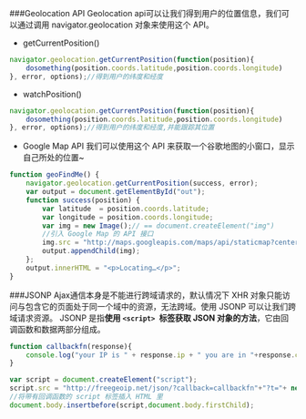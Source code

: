 ###Geolocation API
Geolocation api可以让我们得到用户的位置信息，我们可以通过调用 navigator.geolocation 对象来使用这个 API。

- getCurrentPosition()

```javascript
navigator.geolocation.getCurrentPosition(function(position){
    dosomething(position.coords.latitude,position.coords.longitude)
}, error, options);//得到用户的纬度和经度
```
- watchPosition()

```javascript
navigator.geolocation.getCurrentPosition(function(position){
    dosomething(position.coords.latitude,position.coords.longitude)
}, error, options);//得到用户的纬度和经度,并能跟踪其位置
```

- Google Map API
我们可以使用这个 API 来获取一个谷歌地图的小窗口，显示自己所处的位置~
```javascript
function geoFindMe() {
    navigator.geolocation.getCurrentPosition(success, error);
    var output = document.getElementById("out");
    function success(position) {
        var latitude  = position.coords.latitude;
        var longitude = position.coords.longitude;
        var img = new Image();// == document.createElement("img")
        //引入 Google Map 的 API 接口
        img.src = "http://maps.googleapis.com/maps/api/staticmap?center=" + latitude + "," + longitude + "&zoom=13&size=300x300&sensor=false";
        output.appendChild(img);
    };
    output.innerHTML = "<p>Locating…</p>";
}
```

###JSONP
Ajax通信本身是不能进行跨域请求的，默认情况下 XHR 对象只能访问与包含它的页面处于同一个域中的资源，无法跨域。使用 JSONP 可以让我们跨域请求资源。
JSONP 是指**使用 `<script> `标签获取 JSON 对象的方法**，它由回调函数和数据两部分组成。

```javascript
function callbackfn(response){
    console.log("your IP is " + response.ip + " you are in "+response.city + response.region_name);
}

var script = document.createElement("script");
script.src = "http://freegeoip.net/json/?callback=callbackfn"+"?t="+ new Date().getTime()";
//将带有回调函数的 script 标签插入 HTML 里
document.body.insertbefore(script,document.body.firstChild);
```
